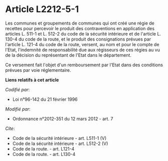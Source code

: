 # Article L2212-5-1

Les communes et groupements de communes qui ont créé une régie de recettes pour percevoir le produit des contraventions en
application des articles L. 511-1 et L. 512-2 du code de la sécurité intérieure et de l'article L. 130-4 du code de la route,
et le produit des consignations prévues par l'article L. 121-4 du code de la route, versent, au nom et pour le compte de
l'Etat, l'indemnité de responsabilité due aux régisseurs de ces régies au vu de la décision du représentant de l'Etat dans le
département. 

Ce versement fait l'objet d'un remboursement par l'Etat dans des conditions prévues par voie réglementaire.

**Liens relatifs à cet article**

_Codifié par_:

  - Loi n°96-142 du 21 février 1996

_Modifié par_:

  - Ordonnance n°2012-351 du 12 mars 2012 - art. 7

_Cite_:

  - Code de la sécurité intérieure - art. L511-1 (V)
  - Code de la sécurité intérieure - art. L512-2 (V)
  - Code de la route. - art. L121-4
  - Code de la route. - art. L130-4
